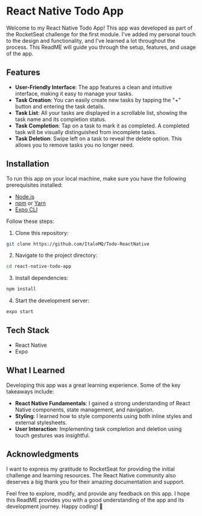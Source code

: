 # React Native Todo App

Welcome to my React Native Todo App! This app was developed as part of the RocketSeat challenge for the first module. I've added my personal touch to the design and functionality, and I've learned a lot throughout the process. This ReadME will guide you through the setup, features, and usage of the app.

## Features

- **User-Friendly Interface**: The app features a clean and intuitive interface, making it easy to manage your tasks.
- **Task Creation**: You can easily create new tasks by tapping the "+" button and entering the task details.
- **Task List**: All your tasks are displayed in a scrollable list, showing the task name and its completion status.
- **Task Completion**: Tap on a task to mark it as completed. A completed task will be visually distinguished from incomplete tasks.
- **Task Deletion**: Swipe left on a task to reveal the delete option. This allows you to remove tasks you no longer need.

## Installation

To run this app on your local machine, make sure you have the following prerequisites installed:

- [Node.js](https://nodejs.org/)
- [npm](https://www.npmjs.com/) or [Yarn](https://yarnpkg.com/)
- [Expo CLI](https://docs.expo.dev/get-started/installation/)

Follow these steps:

1. Clone this repository:

```bash
git clone https://github.com/ItaloMQ/Todo-ReactNative
```

2. Navigate to the project directory:

```bash
cd react-native-todo-app
```

3. Install dependencies:

```bash
npm install
```

4. Start the development server:

```bash
expo start
```

## Tech Stack

- React Native
- Expo

## What I Learned

Developing this app was a great learning experience. Some of the key takeaways include:

- **React Native Fundamentals**: I gained a strong understanding of React Native components, state management, and navigation.
- **Styling**: I learned how to style components using both inline styles and external stylesheets.
- **User Interaction**: Implementing task completion and deletion using touch gestures was insightful.

## Acknowledgments

I want to express my gratitude to RocketSeat for providing the initial challenge and learning resources. The React Native community also deserves a big thank you for their amazing documentation and support.

Feel free to explore, modify, and provide any feedback on this app. I hope this ReadME provides you with a good understanding of the app and its development journey. Happy coding! 🚀

